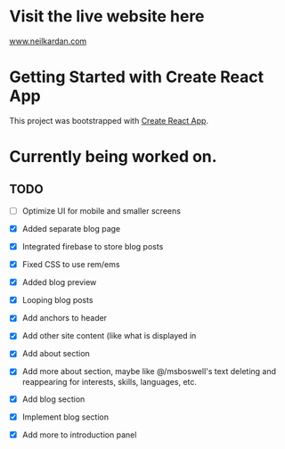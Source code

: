 # Visit the live website here
www.neilkardan.com

# Getting Started with Create React App

This project was bootstrapped with [Create React App](https://github.com/facebook/create-react-app).

# Currently being worked on.

## TODO
- [ ] Optimize UI for mobile and smaller screens
- [X] Added separate blog page
- [X] Integrated firebase to store blog posts
- [X] Fixed CSS to use rem/ems
- [X] Added blog preview
- [X] Looping blog posts
- [X] Add anchors to header
- [X] Add other site content (like what is displayed in
- [X] Add about section
- [X] Add more about section, maybe like @/msboswell's text deleting and reappearing for interests, skills, languages, etc.
- [X] Add blog section 
- [X] Implement blog section
- [X] Add more to introduction panel

